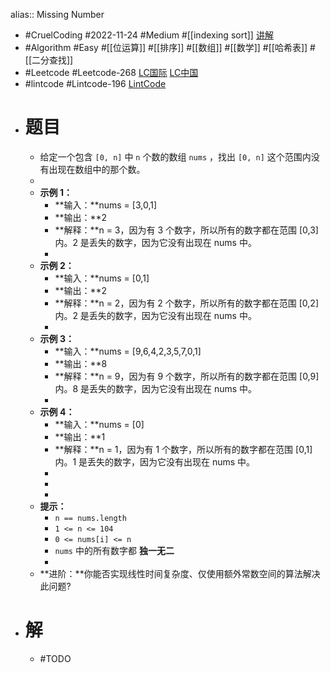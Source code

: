 alias:: Missing Number

- #CruelCoding #2022-11-24 #Medium #[[indexing sort]] [讲解](https://youtu.be/_mYFhmmSLPY)
- #Algorithm #Easy #[[位运算]] #[[排序]] #[[数组]] #[[数学]] #[[哈希表]] #[[二分查找]]
- #Leetcode #Leetcode-268 [LC国际](https://leetcode.com/problems/missing-number/) [LC中国](https://leetcode.cn/problems/missing-number/)
- #lintcode #Lintcode-196 [LintCode](https://www.lintcode.com/problem/196/)
- # 题目
	- 给定一个包含 `[0, n]` 中 `n` 个数的数组 `nums` ，找出 `[0, n]` 这个范围内没有出现在数组中的那个数。
	-
	- **示例 1：**
		- **输入：**nums = [3,0,1]
		- **输出：**2
		- **解释：**n = 3，因为有 3 个数字，所以所有的数字都在范围 [0,3] 内。2 是丢失的数字，因为它没有出现在 nums 中。
		-
	- **示例 2：**
		- **输入：**nums = [0,1]
		- **输出：**2
		- **解释：**n = 2，因为有 2 个数字，所以所有的数字都在范围 [0,2] 内。2 是丢失的数字，因为它没有出现在 nums 中。
		-
	- **示例 3：**
		- **输入：**nums = [9,6,4,2,3,5,7,0,1]
		- **输出：**8
		- **解释：**n = 9，因为有 9 个数字，所以所有的数字都在范围 [0,9] 内。8 是丢失的数字，因为它没有出现在 nums 中。
		-
	- **示例 4：**
		- **输入：**nums = [0]
		- **输出：**1
		- **解释：**n = 1，因为有 1 个数字，所以所有的数字都在范围 [0,1] 内。1 是丢失的数字，因为它没有出现在 nums 中。
		-
		-
		-
	- **提示：**
		- `n == nums.length`
		- `1 <= n <= 104`
		- `0 <= nums[i] <= n`
		- `nums` 中的所有数字都 **独一无二**
		-
	- **进阶：**你能否实现线性时间复杂度、仅使用额外常数空间的算法解决此问题?
- # 解
	- #TODO